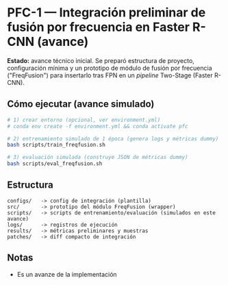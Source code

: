 
# PFC-1 — Integración preliminar de fusión por frecuencia en Faster R-CNN (avance)

**Estado:** avance técnico inicial. Se preparó estructura de proyecto, configuración mínima y un prototipo de módulo de fusión por frecuencia ("FreqFusion") para insertarlo tras FPN en un *pipeline* Two-Stage (Faster R-CNN). 

## Cómo ejecutar (avance simulado)
```bash
# 1) crear entorno (opcional, ver environment.yml)
# conda env create -f environment.yml && conda activate pfc

# 2) entrenamiento simulado de 1 época (genera logs y métricas dummy)
bash scripts/train_freqfusion.sh

# 3) evaluación simulada (construye JSON de métricas dummy)
bash scripts/eval_freqfusion.sh
```

## Estructura
```
configs/   -> config de integración (plantilla)
src/       -> prototipo del módulo FreqFusion (wrapper)
scripts/   -> scripts de entrenamiento/evaluación (simulados en este avance)
logs/      -> registros de ejecución
results/   -> métricas preliminares y muestras
patches/   -> diff compacto de integración
```

## Notas
- Es un avanze de la implementación
